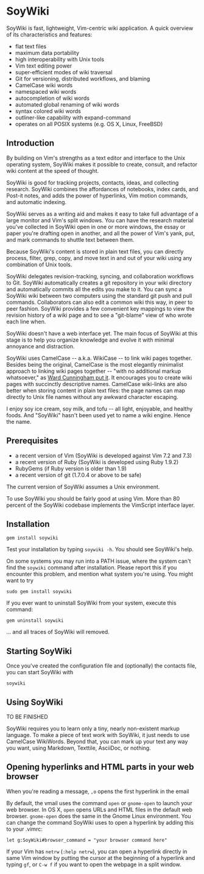 # SoyWiki

SoyWiki is fast, lightweight, Vim-centric wiki application. A quick
overview of its characteristics and features:

* flat text files
* maximum data portability
* high interoperability with Unix tools
* Vim text editing power
* super-efficient modes of wiki traversal 
* Git for versioning, distributed workflows, and blaming
* CamelCase wiki words
* namespaced wiki words
* autocompletion of wiki words
* automated global renaming of wiki words
* syntax colored wiki words
* outliner-like capability with expand-command 
* operates on all POSIX systems (e.g. OS X, Linux, FreeBSD)


## Introduction

By building on Vim's strengths as a text editor and interface to the
Unix operating system, SoyWiki makes it possible to create, consult, and
refactor wiki content at the speed of thought. 

SoyWiki is good for tracking projects, contacts, ideas, and collecting
research. SoyWiki combines the affordances of notebooks, index cards,
and Post-it notes, and adds the power of hyperlinks, Vim motion
commands, and automatic indexing.

SoyWiki serves as a writing aid and makes it easy to take full advantage
of a large monitor and Vim's split windows. You can have the research
material you've collected in SoyWiki open in one or more windows, the
essay or paper you're drafting open in another, and all the power of
Vim's yank, put, and mark commands to shuttle text between them.

Because SoyWiki's content is stored in plain text files, you can
directly process, filter, grep, copy, and move text in and out of your
wiki using any combination of Unix tools.

SoyWiki delegates revision-tracking, syncing, and collaboration
workflows to Git.  SoyWiki automatically creates a git repository in
your wiki directory and automatically commits all the edits you make to
it.  You can sync a SoyWiki wiki between two computers using the
standard git push and pull commands.  Collaborators can also edit a
common wiki this way, in peer to peer fashion. SoyWiki provides a few
convenient key mappings to view the revision history of a wiki page and
to see a "git-blame" view of who wrote each line when.

SoyWiki doesn't have a web interface yet. The main focus of SoyWiki at
this stage is to help you organize knowledge and evolve it with minimal
annoyance and distraction.  

SoyWiki uses CamelCase -- a.k.a. WikiCase -- to link wiki pages
together.  Besides being the original, CamelCase is the most elegantly
minimalist approach to linking wiki pages together -- "with no
additional markup whatsoever," as [Ward Cunningham put it][ward].  It
encourages you to create wiki pages with succinctly descriptive names.
CamelCase wiki-links are also better when storing content in plain text
files: the page names can map directly to Unix file names without any
awkward character escaping.

[ward]:http://c2.com/cgi/wiki?WikiCase

I enjoy soy ice cream, soy milk, and tofu -- all light, enjoyable, and
healthy foods. And "SoyWiki" hasn't been used yet to name a wiki engine.
Hence the name.


## Prerequisites

* a recent version of Vim (SoyWiki is developed against Vim 7.2 and 7.3)
* a recent version of Ruby (SoyWiki is developed using Ruby 1.9.2)
* RubyGems (if Ruby version is older than 1.9)
* a recent version of git (1.7.0.4 or above to be safe)

The current version of SoyWiki assumes a Unix environment. 

To use SoyWiki you should be fairly good at using Vim. More than 80
percent of the SoyWiki codebase implements the VimScript interface
layer.


## Installation

    gem install soywiki

Test your installation by typing `soywiki -h`. You should see SoyWiki's help.

On some systems you may run into a PATH issue, where the system can't find the
`soywiki` command after installation. Please report this if you encounter this
problem, and mention what system you're using. You might want to try 

    sudo gem install soywiki

If you ever want to uninstall SoyWiki from your system, execute this command:

    gem uninstall soywiki

... and all traces of SoyWiki will removed.

## Starting SoyWiki

Once you've created the configuration file and (optionally) the contacts file,
you can start SoyWiki with

    soywiki

## Using SoyWiki


TO BE FINISHED


SoyWiki requires you to learn only a tiny, nearly
non-existent markup language.  To make a piece of text work with
SoyWiki, it just needs to use CamelCase WikiWords.  Beyond that, you can
mark up your text any way you want, using Markdown, Texttile, AsciiDoc,
or nothing.

## Opening hyperlinks and HTML parts in your web browser

When you're reading a message, `,o` opens the first hyperlink in the email

By default, the vmail uses the command `open` or `gnome-open` to launch your
web browser. In OS X, `open` opens URLs and HTML files in the default web
browser.  `gnome-open` does the same in the Gnome Linux environment.  You can
change the command SoyWiki uses to open a hyperlink by adding this to your
.vimrc:

    let g:SoyWiki#browser_command = "your browser command here"

If your Vim has `netrw` (`:help netrw`), you can open a hyperlink directly in
same Vim window by putting the cursor at the beginning of a hyperlink and
typing `gf`, or `C-w f` if you want to open the webpage in a split window. 


